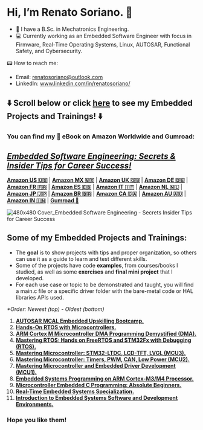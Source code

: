 # Hi, I’m Renato Soriano. 👋
- 🤖 I have a B.Sc. in Mechatronics Engineering.
- 💻 Currently working as an Embedded Software Engineer with focus in Firmware, Real-Time Operating Systems, Linux, AUTOSAR, Functional Safety, and Cybersecurity.

📟 How to reach me: 
- Email: renatosoriano@outlook.com
- LinkedIn: www.linkedin.com/in/renatosoriano/

## **⬇️ Scroll below or click [here](#some-of-my-embedded-projects-and-trainings) to see my Embedded Projects and Trainings! ⬇️** 

### **You can find my 📘 eBook on Amazon Worldwide and Gumroad:** 
## <ins>_Embedded Software Engineering: Secrets & Insider Tips for Career Success!_<ins>

**[Amazon US 🇺🇸](https://www.amazon.com/dp/B0CX5XXSPP)** | **[Amazon MX 🇲🇽](https://www.amazon.com.mx/dp/B0CX5XXSPP)** | **[Amazon UK 🇬🇧](https://www.amazon.co.uk/dp/B0CX5XXSPP)** | **[Amazon DE 🇩🇪](https://www.amazon.de/dp/B0CX5XXSPP)** | **[Amazon FR 🇫🇷](https://www.amazon.fr/dp/B0CX5XXSPP)** | **[Amazon ES 🇪🇸](https://www.amazon.es/dp/B0CX5XXSPP)** | **[Amazon IT 🇮🇹](https://www.amazon.it/dp/B0CX5XXSPP)** | **[Amazon NL 🇳🇱](https://www.amazon.nl/dp/B0CX5XXSPP)** | **[Amazon JP 🇯🇵](https://www.amazon.co.jp/dp/B0CX5XXSPP)** | **[Amazon BR 🇧🇷](https://www.amazon.com.br/dp/B0CX5XXSPP)** | **[Amazon CA 🇨🇦](https://www.amazon.ca/dp/B0CX5XXSPP)** | **[Amazon AU 🇦🇺](https://www.amazon.com.au/dp/B0CX5XXSPP)** | **[Amazon IN 🇮🇳](https://www.amazon.in/dp/B0CX5XXSPP)** | **[Gumroad 👾](https://renatosoriano.gumroad.com/l/CareerSuccessEmbedded/5c3dkg3)**

![480x480 Cover_Embedded Software Engineering - Secrets   Insider Tips for Career Success](https://github.com/user-attachments/assets/285293ea-4e75-480c-8752-0eee94a97771)

## Some of my Embedded Projects and Trainings:

- The **goal** is to show projects with tips and proper organization, so others can use it as a guide to learn and test different skills.
- Some of the projects have code **examples**, from courses/books I studied, as well as some **exercises** and **final mini project** that I developed.
- For each use case or topic to be demonstrated and taught, you will find a main.c file or a specific driver folder with the bare-metal code or HAL libraries APIs used.

_*Order: Newest (top) - Oldest (bottom)_

1.  **[AUTOSAR MCAL Embedded Upskilling Bootcamp.](https://github.com/renatosoriano/AUTOSAR-MCAL-Embedded-Upskilling-Bootcamp)**
2. **[Hands-On RTOS with Microcontrollers.](https://github.com/renatosoriano/Hands-On-RTOS-with-Microcontrollers-Book-Projects)**
3. **[ARM Cortex M Microcontroller DMA Programming Demystified (DMA).](https://github.com/renatosoriano/Udemy-Embedded-Course8_ARM-Cortex-M-Microcontroller-DMA-Programming-Demystified)**
4. **[Mastering RTOS: Hands on FreeRTOS and STM32Fx with Debugging (RTOS).](https://github.com/renatosoriano/Udemy-Embedded-Course7_Mastering-RTOS-Hands-on-FreeRTOS-and-STM32Fx-with-Debugging)**
5. **[Mastering Microcontroller: STM32-LTDC, LCD-TFT, LVGL (MCU3).](https://github.com/renatosoriano/Udemy-Embedded-Course5_Mastering-Microcontroller-STM32-LTDC-LCD-TFT-LVGL-MCU3)**
6. **[Mastering Microcontroller: Timers, PWM, CAN, Low Power (MCU2).](https://github.com/renatosoriano/Udemy-Embedded-Course4_Mastering-Microcontroller-Timers-PWM-CAN-Low-Power-MCU2)**
7. **[Mastering Microcontroller and Embedded Driver Development (MCU1).](https://github.com/renatosoriano/Udemy-Embedded-Course3_Mastering-Microcontroller-and-Embedded-Driver-Development-MCU1)**
8. **[Embedded Systems Programming on ARM Cortex-M3/M4 Processor.](https://github.com/renatosoriano/Udemy-Embedded-Course2_Embedded-Systems-Programming-on-ARM-Cortex-M3-M4-Processor)**
9. **[Microcontroller Embedded C Programming: Absolute Beginners.](https://github.com/renatosoriano/Udemy-Embedded-Course1_Microcontroller-Embedded-C-Programming-Absolute-Beginners)**
10. **[Real-Time Embedded Systems Specialization.](https://github.com/renatosoriano/Coursera_Real-Time-Embedded-Systems-Specialization)**
11. **[Introduction to Embedded Systems Software and Development Environments.](https://github.com/renatosoriano/Coursera_Introduction-to-Embedded-Systems-Software-and-Development-Environments)**

### Hope you like them!


<!---
renatosoriano/renatosoriano is a ✨ special ✨ repository because its `README.md` (this file) appears on your GitHub profile.
You can click the Preview link to take a look at your changes.
--->
